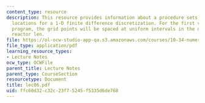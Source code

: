 ```yaml
---
content_type: resource
description: This resource provides information about a procedure sets that grid point
  locations for a 1-D finite difference discretization. For the first version of this
  program, the grid points will be spaced at uniform intervals in the domain 0 to
  reactor len.
file: https://ol-ocw-studio-app-qa.s3.amazonaws.com/courses/10-34-numerical-methods-applied-to-chemical-engineering-fall-2005/ffc60d32c32c23f75245f5335d6de768_lec06.pdf
file_type: application/pdf
learning_resource_types:
- Lecture Notes
ocw_type: OCWFile
parent_title: Lecture Notes
parent_type: CourseSection
resourcetype: Document
title: lec06.pdf
uid: ffc60d32-c32c-23f7-5245-f5335d6de768
---
```

